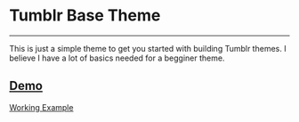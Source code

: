 <h1>Tumblr Base Theme</h1>

<hr>

<p>This is just a simple theme to get you started with building Tumblr themes. I believe I have a lot of basics needed for a begginer theme. </p>

<h2><u>Demo</u></h2>
<a href="http://theme-starter.tumblr.com/">Working Example</a>